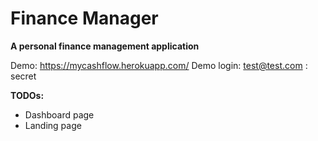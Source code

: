 # Finance Manager
**A personal finance management application**

Demo: https://mycashflow.herokuapp.com/
Demo login: test@test.com : secret

**TODOs:**
- Dashboard page
- Landing page
